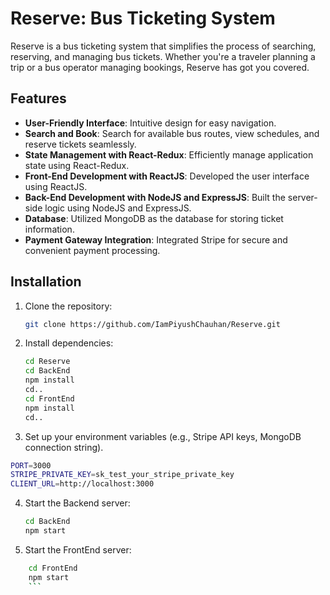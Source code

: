 

# Reserve: Bus Ticketing System

Reserve is a bus ticketing system that simplifies the process of searching, reserving, and managing bus tickets. Whether you're a traveler planning a trip or a bus operator managing bookings, Reserve has got you covered.

## Features

- **User-Friendly Interface**: Intuitive design for easy navigation.
- **Search and Book**: Search for available bus routes, view schedules, and reserve tickets seamlessly.
- **State Management with React-Redux**: Efficiently manage application state using React-Redux.
- **Front-End Development with ReactJS**: Developed the user interface using ReactJS.
- **Back-End Development with NodeJS and ExpressJS**: Built the server-side logic using NodeJS and ExpressJS.
- **Database**: Utilized MongoDB as the database for storing ticket information.
- **Payment Gateway Integration**: Integrated Stripe for secure and convenient payment processing.

## Installation

1. Clone the repository:

    ```bash
    git clone https://github.com/IamPiyushChauhan/Reserve.git
    ```

2. Install dependencies:

    ```bash
    cd Reserve
    cd BackEnd
    npm install
    cd..
    cd FrontEnd
    npm install
    cd..
    ```

3. Set up your environment variables (e.g., Stripe API keys, MongoDB connection string).
   
 ```bash
PORT=3000
STRIPE_PRIVATE_KEY=sk_test_your_stripe_private_key
CLIENT_URL=http://localhost:3000
```

4. Start the Backend server:

    ```bash
    cd BackEnd
    npm start
    ```
5. Start the FrontEnd server:
```bash
    cd FrontEnd
    npm start
    ```
